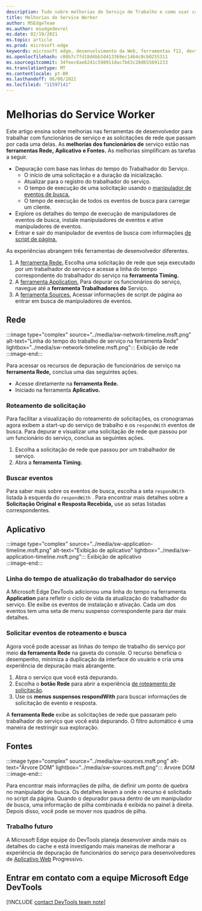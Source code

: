 ```yaml
---
description: Tudo sobre melhorias do Serviço de Trabalho e como usar cada um deles.
title: Melhorias do Service Worker
author: MSEdgeTeam
ms.author: msedgedevrel
ms.date: 02/19/2021
ms.topic: article
ms.prod: microsoft-edge
keywords: microsoft edge, desenvolvimento da Web, ferramentas f12, devtools, service worker, PWA
ms.openlocfilehash: c00b7c7fd18d4bb3d413369ec1464c0cb0255311
ms.sourcegitcommit: 34feec6ae6241c598911dac7b63c28d655691233
ms.translationtype: MT
ms.contentlocale: pt-BR
ms.lasthandoff: 06/08/2021
ms.locfileid: "11597141"
---
```

# <a name="service-worker-improvements"></a>Melhorias do Service Worker  

Este artigo ensina sobre melhorias nas [][MdnServiceWorkerApi] ferramentas de desenvolvedor para trabalhar com funcionários de serviço e as solicitações de rede que passam por cada uma delas.  As **melhorias dos funcionários de** serviço estão nas **ferramentas Rede,** **Aplicativo** **e Fontes.**  As melhorias simplificam as tarefas a seguir.  

*   Depuração com base nas linhas do tempo do Trabalhador do Serviço.  
    *   O início de uma solicitação e a duração da inicialização.  
    *   Atualizar para o registro do trabalhador do serviço.  
    *   O tempo de execução de uma solicitação usando o [manipulador de eventos de busca.][MdnFetchEvent]  
    *   O tempo de execução de todos os eventos de busca para carregar um cliente.  
*   Explore os detalhes do tempo de execução de manipuladores de eventos de busca, instale manipuladores de eventos e ative manipuladores de eventos.  
*   Entrar e sair do manipulador de eventos de busca com informações [de script de página.](#sources)  
    
As experiências abrangem três ferramentas de desenvolvedor diferentes.  

1.  A [ferramenta Rede.](#network)  Escolha uma solicitação de rede que seja executado por um trabalhador do serviço e acesse a linha do tempo correspondente do trabalhador do serviço na **ferramenta Timing.**  
1.  A [ferramenta Application.](#application)  Para depurar os funcionários do serviço, navegue até a **ferramenta Trabalhadores do** Serviço.  
1.  A [ferramenta Sources.](#sources)  Acessar informações de script de página ao entrar em busca de manipuladores de eventos.  
    
## <a name="network"></a>Rede  

:::image type="complex" source="../media/sw-network-timeline.msft.png" alt-text="Linha do tempo do trabalho de serviço na ferramenta Rede" lightbox="../media/sw-network-timeline.msft.png":::
   Exibição de rede  
:::image-end:::  

Para acessar os recursos de depuração de funcionários de serviço na **ferramenta Rede,** conclua uma das seguintes ações.  

*   Acesse diretamente na **ferramenta Rede.**  
*   Iniciado na ferramenta **Aplicativo.**  
    
### <a name="request-routing"></a>Roteamento de solicitação  

Para facilitar a visualização do roteamento de solicitações, os cronogramas agora exibem a start-up do serviço de trabalho e os `respondWith` eventos de busca.  Para depurar e visualizar uma solicitação de rede que passou por um funcionário do serviço, conclua as seguintes ações.  

1.  Escolha a solicitação de rede que passou por um trabalhador de serviço.  
1.  Abra a **ferramenta Timing.**  
    
### <a name="fetch-events"></a>Buscar eventos  

Para saber mais sobre os eventos de busca, escolha a seta `respondWith` listada à esquerda do `respondWith` .  Para encontrar mais detalhes sobre a **Solicitação Original** **e Resposta Recebida,** use as setas listadas correspondentes.  

## <a name="application"></a>Aplicativo  

:::image type="complex" source="../media/sw-application-timeline.msft.png" alt-text="Exibição de aplicativo" lightbox="../media/sw-application-timeline.msft.png":::
   Exibição de aplicativo  
:::image-end:::  

### <a name="service-worker-update-timeline"></a>Linha do tempo de atualização do trabalhador do serviço  

A Microsoft Edge DevTools adicionou uma linha do tempo na ferramenta **Application** para refletir o ciclo de vida da atualização do trabalhador do serviço.  Ele exibe os eventos de instalação e ativação.  Cada um dos eventos tem uma seta de menu suspenso correspondente para dar mais detalhes.  

### <a name="request-routing-and-fetch-events"></a>Solicitar eventos de roteamento e busca  

Agora você pode acessar as linhas do tempo de trabalho do serviço por meio **da ferramenta Rede** na gaveta do console.  O recurso beneficia o desempenho, minimiza a duplicação da interface do usuário e cria uma experiência de depuração mais abrangente.  

1.  Abra o serviço que você está depurando.  
1.  Escolha o **botão Rede** para abrir a experiência [de roteamento de solicitação](#network).  
1.  Use os **menus suspensos respondWith** para buscar informações de solicitação de evento e resposta.  

A **ferramenta Rede** exibe as solicitações de rede que passaram pelo trabalhador do serviço que você está depurando.  O filtro automático é uma maneira de restringir sua exploração.

## <a name="sources"></a>Fontes  

:::image type="complex" source="../media/sw-sources.msft.png" alt-text="Árvore DOM" lightbox="../media/sw-sources.msft.png":::
   Árvore DOM  
:::image-end:::  

Para encontrar mais informações de pilha, de definir um ponto de quebra no manipulador de busca.  Os detalhes levam a onde o recurso é solicitado no script da página.  Quando o depurador pausa dentro de um manipulador de busca, uma informação de pilha combinada é exibida no painel à direita.  Depois disso, você pode se mover nos quadros de pilha.  

### <a name="future-work"></a>Trabalho futuro  

A Microsoft Edge equipe do DevTools planeja desenvolver ainda mais os detalhes do cache e está investigando mais maneiras de melhorar a experiência de depuração de funcionários do serviço para desenvolvedores de [Aplicativo Web][MdnProgressiveWebApps] Progressivo.  

## <a name="getting-in-touch-with-the-microsoft-edge-devtools-team"></a>Entrar em contato com a equipe Microsoft Edge DevTools  

[!INCLUDE [contact DevTools team note](../includes/contact-devtools-team-note.md)]  

<!-- links -->  

[MdnFetchEvent]: https://developer.mozilla.org/docs/Web/API/FetchEvent "FetchEvent | MDN"  
[MdnProgressiveWebApps]: https://developer.mozilla.org/docs/Web/Progressive_web_apps "Aplicativos Web progressivos (PWAs) | MDN"  
[MdnServiceWorkerApi]: https://developer.mozilla.org/docs/Web/API/Service_Worker_API "Api de Trabalho de Serviço | MDN"  
